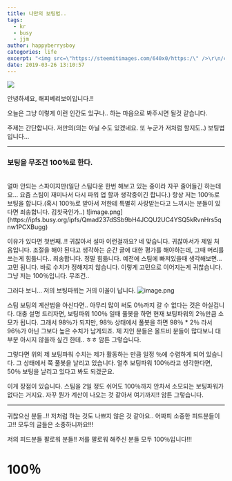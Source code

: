 ```yaml
---
title: 나만의 보팅법..
tags:
  - kr
  - busy
  - jjm
author: happyberrysboy
categories: life
excerpt: "<img src=\"https://steemitimages.com/640x0/https:/\" />\r\n/cdn.steemitimages.com/DQmU8hwnAWm29BmczzrLHGfxPhDsUyr8VQwF8UiFdRrFgjY/％EC％83％88％20％ED％8C％8C％EC％9D％BC％202019-02-27％2017.53.44_2.jpg)  안녕하세요, 해피베리보이입니다.!!  오늘은 그냥 이렇게 이런 인간도 있구나.. 하는 마음으로 봐주시면 될것 같습니다......"
date: 2019-03-26 13:10:57
---
```


![](https://steemitimages.com/640x0/https://cdn.steemitimages.com/DQmU8hwnAWm29BmczzrLHGfxPhDsUyr8VQwF8UiFdRrFgjY/％EC％83％88％20％ED％8C％8C％EC％9D％BC％202019-02-27％2017.53.44_2.jpg)

안녕하세요, 해피베리보이입니다.!!

오늘은 그냥 이렇게 이런 인간도 있구나.. 하는 마음으로 봐주시면 될것 같습니다.

주제는 간단합니다.  저만의(의는 아닐 수도 있겠네요. 또 누군가 저처럼 할지도..) 보팅법입니다...

___

### 보팅을 무조건 100％로 한다.
<br>
얼마 안되는 스파이지만(일단 스팀다운 한번 해보고 있는 중이라 자꾸 줄어들긴 하는데요... 요즘 스팀이 재미나서 다시 파워 업 할까 생각중이긴 합니다.) 항상 저는 100％로 보팅을 합니다.(혹시 100％로 받아서 저한테 특별히 사랑받는다고 느끼시는 분들이 있다면 죄송합니다. 김칫국인가..)
![image.png](https://ipfs.busy.org/ipfs/Qmad237dSSb9bH4JCQU2UC4YSQ5kRvnHrs5qnw1PCXBugg)

이유가 있다면 첫번째..!! 귀찮아서 설마 이런걸까요? 네 맞습니다. 귀찮아서가 제일 처음입니다. 조절을 해야 된다고 생각하는 순간 글에 대한 평가를 해야하는데, 그때 머리를 쓰는게 힘듦니다.. 죄송합니다. 정말 힘듦니다. 예전에 스팀에 빠져있을때 생각해보면... 고민 됩니다. 바로 수치가 정해지지 않습니다. 이렇게 고민으로 이어지는게 귀찮습니다. 그냥 저는 100％입니다. 무조건.. 

그러다 보니... 저의 보팅파워는 거의 이꼴이 납니다. 
![image.png](https://ipfs.busy.org/ipfs/QmSWRUYKCov8UfpReL4aDfRhgXgTzWV9MDj1zKKha23gRo)

스팀 보팅의 계산법을 아신다면.. 아무리 많이 써도 0％까지 갈 수 없다는 것은 아실겁니다. 대충 설명 드리자면, 보팅파워 100％ 일때 풀봇을 하면 현재 보팅파워의 2％만큼 소모가 됩니다. 그래서 98％가 되지만, 98％ 상태에서 풀봇을 하면 98％ * 2％ 라서 96％가 아닌 그보다 높은 수치가 남게되죠. 제 지인 분들은 올드비 분들이 많다보니 대부분 아시지 않을까 싶긴 한데.. ㅎㅎ 암튼 그렇습니다. 

그렇다면 위의 제 보팅파워 수치는 제가 활동하는 만큼 일정 ％에 수렴하게 되어 있습니다. 그 상태에서 쭉 풀봇을 날리고 있습니다. 얼추 보팅파워 100％라고 생각한다면, 50％ 보팅을 날리고 있다고 봐도 되겠군요.

이게 장점이 있습니다. 스팀을 2일 정도 쉬어도 100％까지 안차서 소모되는 보팅파워가 없다는 거지요. 자꾸 뭔가 계산이 나오는 것 같아서 여기까지!! 암튼 그렇습니다.

___

귀찮으신 분들..!! 저처럼 하는 것도 나쁘지 않은 것 같아요..
어짜피 소중한 피드분들이고!!  모두의 글들은 소중하니까요!!!

저의 피드분들 팔로워 분들!! 저를 팔로워 해주신 분들 모두 100％입니다!!!

# 100％